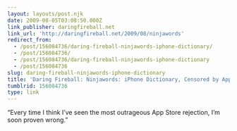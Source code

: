 ```yaml
---
layout: layouts/post.njk
date: 2009-08-05T03:08:50.000Z
link_publisher: daringfireball.net
link_url: 'http://daringfireball.net/2009/08/ninjawords'
redirect_from:
  - /post/156084736/daring-fireball-ninjawords-iphone-dictionary/
  - /post/156084736/
  - /post/156084736/daring-fireball-ninjawords-iphone-dictionary
  - /post/156084736
slug: daring-fireball-ninjawords-iphone-dictionary
title: 'Daring Fireball: Ninjawords: iPhone Dictionary, Censored by Apple'
tumblrid: 156084736
type: link
---
```

<p>&ldquo;Every time I think I’ve seen the most outrageous App Store rejection, I’m soon proven wrong.&rdquo;</p>
